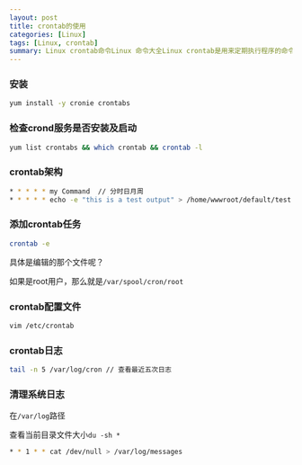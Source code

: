 ```yaml
---
layout: post
title: crontab的使用
categories: [Linux]
tags: [Linux, crontab]
summary: Linux crontab命令Linux 命令大全Linux crontab是用来定期执行程序的命令。当安装完成操作系统之后，默认便会启动此任务调度命令。
---
```


### 安装
```sh
yum install -y cronie crontabs
```

### 检查crond服务是否安装及启动
```sh
yum list crontabs && which crontab && crontab -l
```

### crontab架构

```sh
* * * * * my Command  // 分时日月周
* * * * * echo -e "this is a test output" > /home/wwwroot/default/test.out

```

### 添加crontab任务

```sh
crontab -e
```

具体是编辑的那个文件呢？

如果是root用户，那么就是`/var/spool/cron/root`

### crontab配置文件

```sh
vim /etc/crontab
```

### crontab日志

```sh
tail -n 5 /var/log/cron // 查看最近五次日志
```

### 清理系统日志

在`/var/log`路径

查看当前目录文件大小`du -sh *`

```sh
* * 1 * * cat /dev/null > /var/log/messages
```